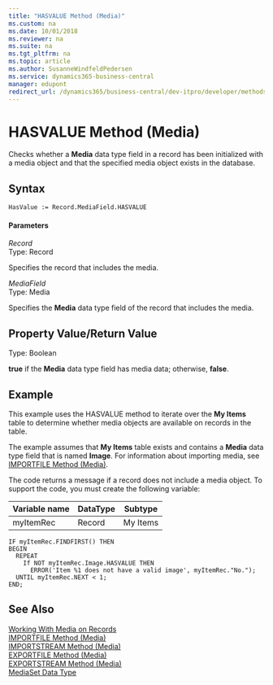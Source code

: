 ```yaml
---
title: "HASVALUE Method (Media)"
ms.custom: na
ms.date: 10/01/2018
ms.reviewer: na
ms.suite: na
ms.tgt_pltfrm: na
ms.topic: article
ms.author: SusanneWindfeldPedersen
ms.service: dynamics365-business-central
manager: edupont
redirect_url: /dynamics365/business-central/dev-itpro/developer/methods-auto/library
---
```


 

# HASVALUE Method (Media)
Checks whether a **Media** data type field in a record has been initialized with a media object and that the specified media object exists in the database.  

## Syntax  

```  
HasValue := Record.MediaField.HASVALUE  
```  

#### Parameters  
 *Record*  
 Type: Record  

 Specifies the record that includes the media.  

 *MediaField*  
 Type: Media  

 Specifies the **Media** data type field of the record that includes the media.  

## Property Value/Return Value  
 Type: Boolean  

 **true** if the **Media** data type field has media data; otherwise, **false**.  

## Example  
This example uses the HASVALUE method to iterate over the **My Items** table to determine whether media objects are available on records in the table.  

The example assumes that **My Items** table exists and contains a **Media** data type field that is named **Image**. For information about importing media, see [IMPORTFILE Method \(Media\)](devenv-IMPORTFILE-Method-Media.md).  

The code returns a message if a record does not include a media object. To support the code, you must create the following variable:  

|Variable name|DataType|Subtype|  
|-------------------|--------------|-------------|  
|myItemRec|Record|My Items|  

```  
IF myItemRec.FINDFIRST() THEN  
BEGIN  
  REPEAT  
    If NOT myItemRec.Image.HASVALUE THEN  
      ERROR('Item %1 does not have a valid image', myItemRec."No.");  
  UNTIL myItemRec.NEXT < 1;  
END;  
```  

## See Also  
 [Working With Media on Records](../devenv-working-with-media-on-records.md)   
 [IMPORTFILE Method \(Media\)](devenv-IMPORTFILE-Method-Media.md)   
 [IMPORTSTREAM Method \(Media\)](devenv-IMPORTSTREAM-Method-Media.md)   
 [EXPORTFILE Method \(Media\)](devenv-EXPORTFILE-Method-Media.md)  
 [EXPORTSTREAM Method \(Media\)](devenv-EXPORTSTREAM-Method-Media.md)  
 [MediaSet Data Type](../datatypes/devenv-MediaSet-Data-Type.md)  
